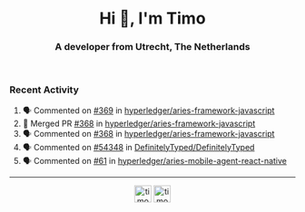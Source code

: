 <h1 align="center">Hi 👋, I'm Timo</h1>
<h3 align="center">A developer from Utrecht, The Netherlands</h3>
<br/>
<!-- https://github.com/rahuldkjain/github-profile-readme-generator --!>

<!--  <p align="left"><img src="https://github-readme-stats.vercel.app/api?username=timoglastra&show_icons=true&count_private=true&" alt="timoglastra" /></p> --!>

<!--
Github language stats
<p align="left"><img src="https://github-readme-stats.vercel.app/api/top-langs/?username=timoglastra&layout=compact" alt="timoglastra" /><p>
-->

<!-- Codestats language stats -->
<!-- <p align="left"><img src="https://codestats-readme.vercel.app/api/top-langs/?username=timoglastra&layout=compact&language_count=12" alt="timoglastra" /><p>    --!>
  
<h3>Recent Activity</h3>

<!--START_SECTION:activity-->
1. 🗣 Commented on [#369](https://github.com/hyperledger/aries-framework-javascript/issues/369) in [hyperledger/aries-framework-javascript](https://github.com/hyperledger/aries-framework-javascript)
2. 🎉 Merged PR [#368](https://github.com/hyperledger/aries-framework-javascript/pull/368) in [hyperledger/aries-framework-javascript](https://github.com/hyperledger/aries-framework-javascript)
3. 🗣 Commented on [#368](https://github.com/hyperledger/aries-framework-javascript/issues/368) in [hyperledger/aries-framework-javascript](https://github.com/hyperledger/aries-framework-javascript)
4. 🗣 Commented on [#54348](https://github.com/DefinitelyTyped/DefinitelyTyped/issues/54348) in [DefinitelyTyped/DefinitelyTyped](https://github.com/DefinitelyTyped/DefinitelyTyped)
5. 🗣 Commented on [#61](https://github.com/hyperledger/aries-mobile-agent-react-native/issues/61) in [hyperledger/aries-mobile-agent-react-native](https://github.com/hyperledger/aries-mobile-agent-react-native)
<!--END_SECTION:activity-->

---

<p align="center">
<a href="https://twitter.com/timoglastra" target="blank"><img align="center" src="https://cdn.jsdelivr.net/npm/simple-icons@3.0.1/icons/twitter.svg" alt="timoglastra" height="30" width="30" /></a>
<a href="https://linkedin.com/in/timoglastra" target="blank"><img align="center" src="https://cdn.jsdelivr.net/npm/simple-icons@3.0.1/icons/linkedin.svg" alt="timoglastra" height="30" width="30" /></a>
</p>



